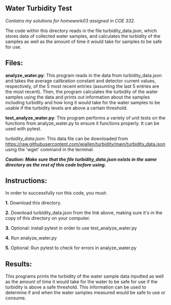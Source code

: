 ## Water Turbidity Test
*Contains my solutions for homework03 assigned in COE 332.*

The code within this directory reads in the file turbidity_data.json, which stores data of collected water samples, and calculates the turbidity of the samples as well as the amount of time it would take for
samples to be safe for use. 

## Files:
**analyze_water.py**:
This program reads in the data from turbidity_data.json and takes the average calibration constant and detector current values, respectively, of the 5 most recent entries (assuming the last 5 entries are the most recent).
Then, the program calculates the turbidity of the water samples using the data and prints out information about the samples including turbidity and how long it would take for the water samples to be usable if the turbidity
levels are above a certain threshold.


**test_analyze_water.py**:
This program performs a variety of unit tests on the functions from analyze_water.py to ensure it functions properly. It can be used with pytest.


 *turbidity_data.json*:
This data file can be downloaded from https://raw.githubusercontent.com/wjallen/turbidity/main/turbidity_data.json using the 'wget' command in the terminal.



  ***Caution: Make sure that the file turbidity_data.json exists in the same directory as the rest of this code before using.***

## Instructions:
In order to successfully run this code, you must:

  **1.** Download this directory.
  
  **2.** Download turbidity_data.json from the link above, making sure it's in the copy of this directory on your computer.
  
  **3.** Optional: install pytest in order to use test_analyze_water.py
  
  **4.** Run analyze_water.py
  
  **5.** Optional: Run pytest to check for errors in analyze_water.py
  

 ## Results:
This programs prints the turbidity of the water sample data inputted as well as the amount of time it would take for the water to be safe for use if the turbidity is above a safe threshold. This information can be used to determine if and when
the water samples measured would be safe to use or consume.
